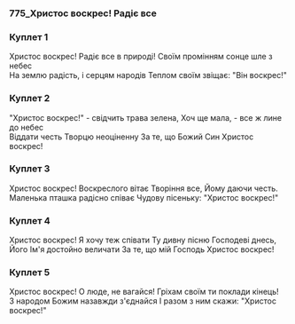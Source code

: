 ### 775_Христос воскрес! Радіє все
### Куплет 1
Христос воскрес! Радіє все в природі! Своїм промінням сонце шле з небес <br/>На землю радість, і серцям народів Теплом своїм звіщає: "Він воскрес!"
### Куплет 2
"Христос воскрес!" - свідчить трава зелена, Хоч ще мала, - все ж лине до небес <br/>Віддати честь Творцю неоціненну За те, що Божий Син Христос воскрес!
### Куплет 3
Христос воскрес! Воскреслого вітає Творіння все, Йому даючи честь. <br/>Маленька пташка радісно співає Чудову пісеньку: "Христос воскрес!"
### Куплет 4
Христос воскрес! Я хочу теж співати Ту дивну пісню Господеві днесь, <br/>Його Ім'я достойно величати За те, що мій Господь Христос воскрес!
### Куплет 5
Христос воскрес! О люде, не вагайся! Гріхам своїм ти поклади кінець! <br/>З народом Божим назавжди з'єднайся І разом з ним скажи: "Христос воскрес!"
